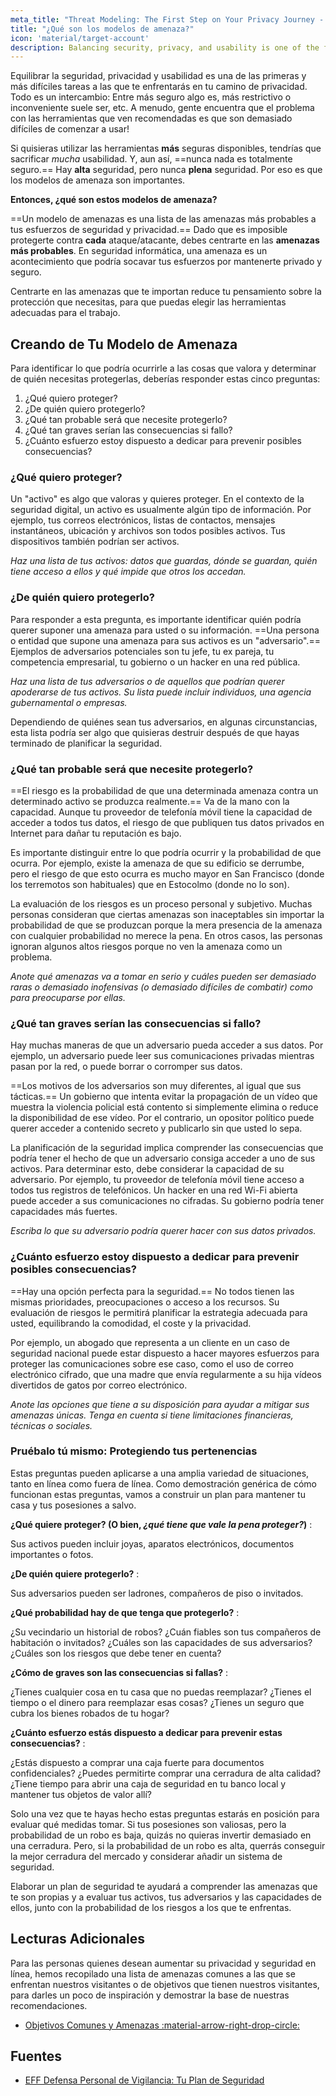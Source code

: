 ```yaml
---
meta_title: "Threat Modeling: The First Step on Your Privacy Journey - Privacy Guides"
title: "¿Qué son los modelos de amenaza?"
icon: 'material/target-account'
description: Balancing security, privacy, and usability is one of the first and most difficult tasks you'll face on your privacy journey.
---
```


Equilibrar la seguridad, privacidad y usabilidad es una de las primeras y más difíciles tareas a las que te enfrentarás en tu camino de privacidad. Todo es un intercambio: Entre más seguro algo es, más restrictivo o inconveniente suele ser, etc. A menudo, gente encuentra que el problema con las herramientas que ven recomendadas es que son demasiado difíciles de comenzar a usar!

Si quisieras utilizar las herramientas **más** seguras disponibles, tendrías que sacrificar *mucha* usabilidad. Y, aun así, ==nunca nada es totalmente seguro.== Hay **alta** seguridad, pero nunca **plena** seguridad. Por eso es que los modelos de amenaza son importantes.

**Entonces, ¿qué son estos modelos de amenaza?**

==Un modelo de amenazas es una lista de las amenazas más probables a tus esfuerzos de seguridad y privacidad.== Dado que es imposible protegerte contra **cada** ataque/atacante, debes centrarte en las **amenazas más probables**. En seguridad informática, una amenaza es un acontecimiento que podría socavar tus esfuerzos por mantenerte privado y seguro.

Centrarte en las amenazas que te importan reduce tu pensamiento sobre la protección que necesitas, para que puedas elegir las herramientas adecuadas para el trabajo.

## Creando de Tu Modelo de Amenaza

Para identificar lo que podría ocurrirle a las cosas que valora y determinar de quién necesitas protegerlas, deberías responder estas cinco preguntas:

1. ¿Qué quiero proteger?
2. ¿De quién quiero protegerlo?
3. ¿Qué tan probable será que necesite protegerlo?
4. ¿Qué tan graves serían las consecuencias si fallo?
5. ¿Cuánto esfuerzo estoy dispuesto a dedicar para prevenir posibles consecuencias?

### ¿Qué quiero proteger?

Un "activo" es algo que valoras y quieres proteger. En el contexto de la seguridad digital, un activo es usualmente algún tipo de información. Por ejemplo, tus correos electrónicos, listas de contactos, mensajes instantáneos, ubicación y archivos son todos posibles activos. Tus dispositivos también podrían ser activos.

*Haz una lista de tus activos: datos que guardas, dónde se guardan, quién tiene acceso a ellos y qué impide que otros los accedan.*

### ¿De quién quiero protegerlo?

Para responder a esta pregunta, es importante identificar quién podría querer suponer una amenaza para usted o su información. ==Una persona o entidad que supone una amenaza para sus activos es un "adversario".== Ejemplos de adversarios potenciales son tu jefe, tu ex pareja, tu competencia empresarial, tu gobierno o un hacker en una red pública.

*Haz una lista de tus adversarios o de aquellos que podrían querer apoderarse de tus activos. Su lista puede incluir individuos, una agencia gubernamental o empresas.*

Dependiendo de quiénes sean tus adversarios, en algunas circunstancias, esta lista podría ser algo que quisieras destruir después de que hayas terminado de planificar la seguridad.

### ¿Qué tan probable será que necesite protegerlo?

==El riesgo es la probabilidad de que una determinada amenaza contra un determinado activo se produzca realmente.== Va de la mano con la capacidad. Aunque tu proveedor de telefonía móvil tiene la capacidad de acceder a todos tus datos, el riesgo de que publiquen tus datos privados en Internet para dañar tu reputación es bajo.

Es importante distinguir entre lo que podría ocurrir y la probabilidad de que ocurra. Por ejemplo, existe la amenaza de que su edificio se derrumbe, pero el riesgo de que esto ocurra es mucho mayor en San Francisco (donde los terremotos son habituales) que en Estocolmo (donde no lo son).

La evaluación de los riesgos es un proceso personal y subjetivo. Muchas personas consideran que ciertas amenazas son inaceptables sin importar la probabilidad de que se produzcan porque la mera presencia de la amenaza con cualquier probabilidad no merece la pena. En otros casos, las personas ignoran algunos altos riesgos porque no ven la amenaza como un problema.

*Anote qué amenazas va a tomar en serio y cuáles pueden ser demasiado raras o demasiado inofensivas (o demasiado difíciles de combatir) como para preocuparse por ellas.*

### ¿Qué tan graves serían las consecuencias si fallo?

Hay muchas maneras de que un adversario pueda acceder a sus datos. Por ejemplo, un adversario puede leer sus comunicaciones privadas mientras pasan por la red, o puede borrar o corromper sus datos.

==Los motivos de los adversarios son muy diferentes, al igual que sus tácticas.== Un gobierno que intenta evitar la propagación de un vídeo que muestra la violencia policial está contento si simplemente elimina o reduce la disponibilidad de ese vídeo. Por el contrario, un opositor político puede querer acceder a contenido secreto y publicarlo sin que usted lo sepa.

La planificación de la seguridad implica comprender las consecuencias que podría tener el hecho de que un adversario consiga acceder a uno de sus activos. Para determinar esto, debe considerar la capacidad de su adversario. Por ejemplo, tu proveedor de telefonía móvil tiene acceso a todos tus registros de telefónicos. Un hacker en una red Wi-Fi abierta puede acceder a sus comunicaciones no cifradas. Su gobierno podría tener capacidades más fuertes.

*Escriba lo que su adversario podría querer hacer con sus datos privados.*

### ¿Cuánto esfuerzo estoy dispuesto a dedicar para prevenir posibles consecuencias?

==Hay una opción perfecta para la seguridad.== No todos tienen las mismas prioridades, preocupaciones o acceso a los recursos. Su evaluación de riesgos le permitirá planificar la estrategia adecuada para usted, equilibrando la comodidad, el coste y la privacidad.

Por ejemplo, un abogado que representa a un cliente en un caso de seguridad nacional puede estar dispuesto a hacer mayores esfuerzos para proteger las comunicaciones sobre ese caso, como el uso de correo electrónico cifrado, que una madre que envía regularmente a su hija vídeos divertidos de gatos por correo electrónico.

*Anote las opciones que tiene a su disposición para ayudar a mitigar sus amenazas únicas. Tenga en cuenta si tiene limitaciones financieras, técnicas o sociales.*

### Pruébalo tú mismo: Protegiendo tus pertenencias

Estas preguntas pueden aplicarse a una amplia variedad de situaciones, tanto en línea como fuera de línea. Como demostración genérica de cómo funcionan estas preguntas, vamos a construir un plan para mantener tu casa y tus posesiones a salvo.

**¿Qué quiere proteger? (O bien, *¿qué tiene que vale la pena proteger?*)**
:

Sus activos pueden incluir joyas, aparatos electrónicos, documentos importantes o fotos.

**¿De quién quiere protegerlo?**
:

Sus adversarios pueden ser ladrones, compañeros de piso o invitados.

**¿Qué probabilidad hay de que tenga que protegerlo?**
:

¿Su vecindario un historial de robos? ¿Cuán fiables son tus compañeros de habitación o invitados? ¿Cuáles son las capacidades de sus adversarios? ¿Cuáles son los riesgos que debe tener en cuenta?

**¿Cómo de graves son las consecuencias si fallas?**
:

¿Tienes cualquier cosa en tu casa que no puedas reemplazar? ¿Tienes el tiempo o el dinero para reemplazar esas cosas? ¿Tienes un seguro que cubra los bienes robados de tu hogar?

**¿Cuánto esfuerzo estás dispuesto a dedicar para prevenir estas consecuencias?**
:

¿Estás dispuesto a comprar una caja fuerte para documentos confidenciales? ¿Puedes permitirte comprar una cerradura de alta calidad? ¿Tiene tiempo para abrir una caja de seguridad en tu banco local y mantener tus objetos de valor allí?

Solo una vez que te hayas hecho estas preguntas estarás en posición para evaluar qué medidas tomar. Si tus posesiones son valiosas, pero la probabilidad de un robo es baja, quizás no quieras invertir demasiado en una cerradura. Pero, si la probabilidad de un robo es alta, querrás conseguir la mejor cerradura del mercado y considerar añadir un sistema de seguridad.

Elaborar un plan de seguridad te ayudará a comprender las amenazas que te son propias y a evaluar tus activos, tus adversarios y las capacidades de ellos, junto con la probabilidad de los riesgos a los que te enfrentas.

## Lecturas Adicionales

Para las personas quienes desean aumentar su privacidad y seguridad en línea, hemos recopilado una lista de amenazas comunes a las que se enfrentan nuestros visitantes o de objetivos que tienen nuestros visitantes, para darles un poco de inspiración y demostrar la base de nuestras recomendaciones.

- [Objetivos Comunes y Amenazas :material-arrow-right-drop-circle:](common-threats.md)

## Fuentes

- [EFF Defensa Personal de Vigilancia: Tu Plan de Seguridad](https://ssd.eff.org/en/module/your-security-plan)
